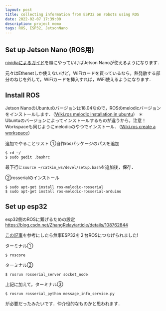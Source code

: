 ```yaml
---
layout: post
title: collecting information from ESP32 on robots using ROS
date: 2022-02-07 17:39:00
description: project memo
tags: ROS, ESP32, JetsonNano
---
```


## Set up Jetson Nano (ROS用)

[nividiaによるガイド](https://developer.nvidia.com/embedded/learn/get-started-jetson-nano-devkit)を順にやっていけばJetson Nanoが使えるようになります．

元々はEthenetしか使えないけど，WiFiカードを買っているなら，熱発散する部分のねじを外して，WiFiカードを挿入すれば，WiFi使えるようになります．

## Install ROS

Jetson NanoのUbuntuのバージョンは18.04なので，ROSのmelodicバージョンをインストールします．（[Wiki.ros melodic installation in ubuntu](http://wiki.ros.org/melodic/Installation/Ubuntu)）
＊　Ubuntuのバージョンによってインストールするものが違うから，注意！
Workspaceも同じようにmelodicのやつでインストール．（[Wiki.ros create a workspace](http://wiki.ros.org/ja/catkin/Tutorials/create_a_workspace)）

追加でやることリスト
①自作rosパッケージのパスを追加

```console
$ cd ~/
$ sudo gedit .bashrc
```

最下行に`source ~/catkin_ws/devel/setup.bash`を追加後，保存．

②rosserialのインストール

```console 
$ sudo apt-get install ros-melodic-rosserial
$ sudo apt-get install ros-melodic-rosserial-arduino
```

## Set up esp32

esp32側のROSに繋げるための設定
https://blog.csdn.net/ZhangRelay/article/details/108762844

[この記事](https://web.fs.uni-lj.si/lampa/rosin/ROS%20Summer%20School/Day%202/motor_control/)を参考にしたら無事ESP32を２台ROSにつなげられました!

ターミナル①

```console
$ roscore
```

ターミナル②

````console
$ rosrun rosserial_server socket_node
````

上記に加えて，ターミナル③

```console
$ rosrun rosserial_python message_info_service.py
```

が必要だったみたいです．仲介役的なものかと思われます．
